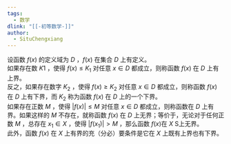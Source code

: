 ```yaml
---
tags:
  - 数学
dlink: "[[-初等数学-]]"
author:
  - SituChengxiang
---
```


设函数 $f(x)$ 的定义域为 $D$ ，$f(x)$ 在集合 $D$ 上有定义。  
如果存在数 $K1$ ，使得 $f(x) \leq K_1$ 对任意 $x \in D$ 都成立，则称函数 $f(x)$ 在 $D$ 上有上界。  
反之，如果存在数字 $K_2$ ，使得 $f(x) \geq K_2$ 对任意 $x \in D$ 都成立，则称函数 $f(x)$ 在 $D$ 上有下界，而 $K_2$ 称为函数 $f(x)$ 在 $D$ 上的一个下界。  
如果存在正数 $M$ ，使得 $|f(x)| \leq M$ 对任意 $x\in D$ 都成立，则称函数在 $D$ 上有界。如果这样的 $M$ 不存在，就称函数 $f(x)$ 在 $D$ 上无界；等价于，无论对于任何正数 $M$ ，总存在 $x_1 \in X$ ，使得 $|f(x_1)|>M$ ，那么函数 $f(x)$在 $X$ S上无界。  
此外，函数 $f(x)$ 在 $X$ 上有界的充（分必）要条件是它在 $X$ 上既有上界也有下界。
